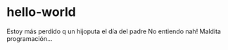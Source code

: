 # hello-world
Estoy más perdido q un hijoputa el día del padre
No entiendo nah!
Maldita programación...
